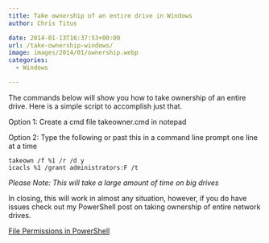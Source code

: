 ```yaml
---
title: Take ownership of an entire drive in Windows
author: Chris Titus

date: 2014-01-13T16:37:53+00:00
url: /take-ownership-windows/
image: images/2014/01/ownership.webp
categories:
  - Windows

---
```

The commands below will show you how to take ownership of an entire drive. Here is a simple script to accomplish just that.<!--more-->

Option 1: Create a cmd file takeowner.cmd in notepad

Option 2: Type the following or past this in a command line prompt one line at a time

```
takeown /f %1 /r /d y
icacls %1 /grant administrators:F /t
```
_Please Note: This will take a large amount of time on big drives_

In closing, this will work in almost any situation, however, if you do have issues check out my PowerShell post on taking ownership of entire network drives.

[File Permissions in PowerShell][5]

 [5]: https://christitus.com/changing-file-permissions/
